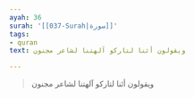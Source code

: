 ```yaml
---
ayah: 36
surah: '[[037-Surah|سورة]]'
tags:
- quran
text: ويقولون أئنا لتاركو آلهتنا لشاعر مجنون

---
```

> ويقولون أئنا لتاركو آلهتنا لشاعر مجنون

